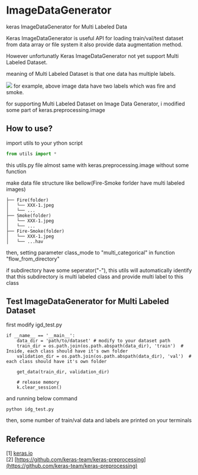 # ImageDataGenerator
keras ImageDataGenerator for Multi Labeled Data

Keras ImageDataGenerator is useful API for loading train/val/test dataset from data array or file system
it also provide data augmentation method.

However unfortunatly Keras ImageDataGenerator not yet support Multi Labeled Dataset.

meaning of Multi Labeled Dataset is that one data has multiple labels.

<img src='https://cdn.pixabay.com/photo/2016/03/18/20/13/fire-1265716_1280.jpg'>
for example, above image data have two labels which was fire and smoke.

for supporting Multi Labeled Dataset on Image Data Generator, i modified some part of keras.preprocessing.image

## How to use?
import utils to your ython script

```python
from utils import *
```

this utils.py file almost same with keras.preprocessing.image without some function

make data file structure like bellow(Fire-Smoke forlder have multi labeled images)

```
├── Fire(folder)
│   └── XXX-1.jpeg
│   └── ...
├── Smoke(folder)
│   └── XXX-1.jpeg
│   └── ...
├── Fire-Smoke(folder)
│   └── XXX-1.jpeg
│   └── ...hav
```

then, setting parameter class_mode to "multi_categorical" in function "flow_from_directory"

if subdirectory have some seperator("-"), this utils will automatically identify that this subdirectory is multi labeled class and provide multi label to this class 

## Test ImageDataGenerator for Multi Labeled Dataset
first modify igd_test.py
```
if __name__ == '__main__':
    data_dir = 'path/to/dataset' # modify to your dataset path
    train_dir = os.path.join(os.path.abspath(data_dir), 'train')  # Inside, each class should have it's own folder
    validation_dir = os.path.join(os.path.abspath(data_dir), 'val')  # each class should have it's own folder

    get_data(train_dir, validation_dir)

    # release memory
    k.clear_session()
```

and running below command

```shell
python idg_test.py
```

then, some number of train/val data and labels are printed on your terminals

## Reference
[1] [keras.io](https://keras.io/preprocessing/image/) <br/>
[2] [https://github.com/keras-team/keras-preprocessing](https://github.com/keras-team/keras-preprocessing)
